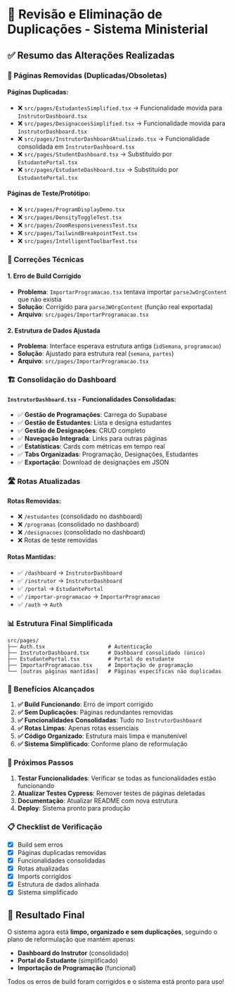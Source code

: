 # 🔧 Revisão e Eliminação de Duplicações - Sistema Ministerial

## ✅ Resumo das Alterações Realizadas

### 🚫 Páginas Removidas (Duplicadas/Obsoletas)

#### Páginas Duplicadas:
- ❌ `src/pages/EstudantesSimplified.tsx` → Funcionalidade movida para `InstrutorDashboard.tsx`
- ❌ `src/pages/DesignacoesSimplified.tsx` → Funcionalidade movida para `InstrutorDashboard.tsx`
- ❌ `src/pages/InstrutorDashboardAtualizado.tsx` → Funcionalidade consolidada em `InstrutorDashboard.tsx`
- ❌ `src/pages/StudentDashboard.tsx` → Substituído por `EstudantePortal.tsx`
- ❌ `src/pages/EstudanteDashboard.tsx` → Substituído por `EstudantePortal.tsx`

#### Páginas de Teste/Protótipo:
- ❌ `src/pages/ProgramDisplayDemo.tsx`
- ❌ `src/pages/DensityToggleTest.tsx`
- ❌ `src/pages/ZoomResponsivenessTest.tsx`
- ❌ `src/pages/TailwindBreakpointTest.tsx`
- ❌ `src/pages/IntelligentToolbarTest.tsx`

### 🔧 Correções Técnicas

#### 1. Erro de Build Corrigido
- **Problema**: `ImportarProgramacao.tsx` tentava importar `parseJwOrgContent` que não existia
- **Solução**: Corrigido para `parseJWOrgContent` (função real exportada)
- **Arquivo**: `src/pages/ImportarProgramacao.tsx`

#### 2. Estrutura de Dados Ajustada
- **Problema**: Interface esperava estrutura antiga (`idSemana`, `programacao`)
- **Solução**: Ajustado para estrutura real (`semana`, `partes`)
- **Arquivo**: `src/pages/ImportarProgramacao.tsx`

### 🏗️ Consolidação do Dashboard

#### `InstrutorDashboard.tsx` - Funcionalidades Consolidadas:
- ✅ **Gestão de Programações**: Carrega do Supabase
- ✅ **Gestão de Estudantes**: Lista e designa estudantes
- ✅ **Gestão de Designações**: CRUD completo
- ✅ **Navegação Integrada**: Links para outras páginas
- ✅ **Estatísticas**: Cards com métricas em tempo real
- ✅ **Tabs Organizadas**: Programação, Designações, Estudantes
- ✅ **Exportação**: Download de designações em JSON

### 🛣️ Rotas Atualizadas

#### Rotas Removidas:
- ❌ `/estudantes` (consolidado no dashboard)
- ❌ `/programas` (consolidado no dashboard)
- ❌ `/designacoes` (consolidado no dashboard)
- ❌ Rotas de teste removidas

#### Rotas Mantidas:
- ✅ `/dashboard` → `InstrutorDashboard`
- ✅ `/instrutor` → `InstrutorDashboard`
- ✅ `/portal` → `EstudantePortal`
- ✅ `/importar-programacao` → `ImportarProgramacao`
- ✅ `/auth` → `Auth`

### 📊 Estrutura Final Simplificada

```
src/pages/
├── Auth.tsx                    # Autenticação
├── InstrutorDashboard.tsx      # Dashboard consolidado (único)
├── EstudantePortal.tsx         # Portal do estudante
├── ImportarProgramacao.tsx     # Importação de programação
└── [outras páginas mantidas]   # Páginas específicas não duplicadas
```

### 🎯 Benefícios Alcançados

1. **✅ Build Funcionando**: Erro de import corrigido
2. **✅ Sem Duplicações**: Páginas redundantes removidas
3. **✅ Funcionalidades Consolidadas**: Tudo no `InstrutorDashboard`
4. **✅ Rotas Limpas**: Apenas rotas essenciais
5. **✅ Código Organizado**: Estrutura mais limpa e manutenível
6. **✅ Sistema Simplificado**: Conforme plano de reformulação

### 🚀 Próximos Passos

1. **Testar Funcionalidades**: Verificar se todas as funcionalidades estão funcionando
2. **Atualizar Testes Cypress**: Remover testes de páginas deletadas
3. **Documentação**: Atualizar README com nova estrutura
4. **Deploy**: Sistema pronto para produção

### 📋 Checklist de Verificação

- [x] Build sem erros
- [x] Páginas duplicadas removidas
- [x] Funcionalidades consolidadas
- [x] Rotas atualizadas
- [x] Imports corrigidos
- [x] Estrutura de dados alinhada
- [x] Sistema simplificado

## 🎉 Resultado Final

O sistema agora está **limpo, organizado e sem duplicações**, seguindo o plano de reformulação que mantém apenas:
- **Dashboard do Instrutor** (consolidado)
- **Portal do Estudante** (simplificado)
- **Importação de Programação** (funcional)

Todos os erros de build foram corrigidos e o sistema está pronto para uso!
